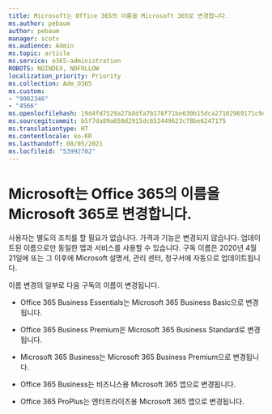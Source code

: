 ```yaml
---
title: Microsoft는 Office 365의 이름을 Microsoft 365로 변경합니다.
ms.author: pebaum
author: pebaum
manager: scotv
ms.audience: Admin
ms.topic: article
ms.service: o365-administration
ROBOTS: NOINDEX, NOFOLLOW
localization_priority: Priority
ms.collection: Adm_O365
ms.custom:
- "9002346"
- "4566"
ms.openlocfilehash: 19d4fd7529a27b8dfa7b178f71be630b15dca27162969171c9d0f3bbf820d983
ms.sourcegitcommit: b5f7da89a650d2915dc652449623c78be6247175
ms.translationtype: HT
ms.contentlocale: ko-KR
ms.lasthandoff: 08/05/2021
ms.locfileid: "53992702"
---
```

# <a name="microsoft-is-renaming-office-365-to-microsoft-365"></a>Microsoft는 Office 365의 이름을 Microsoft 365로 변경합니다.

사용자는 별도의 조치를 할 필요가 없습니다. 가격과 기능은 변경되지 않습니다. 업데이트된 이름으로만 동일한 앱과 서비스를 사용할 수 있습니다. 구독 이름은 2020년 4월 21일에 또는 그 이후에 Microsoft 설명서, 관리 센터, 청구서에 자동으로 업데이트됩니다.

이름 변경의 일부로 다음 구독의 이름이 변경됩니다.

- Office 365 Business Essentials는 Microsoft 365 Business Basic으로 변경됩니다.

- Office 365 Business Premium은 Microsoft 365 Business Standard로 변경됩니다.

- Microsoft 365 Business는 Microsoft 365 Business Premium으로 변경됩니다.

- Office 365 Business는 비즈니스용 Microsoft 365 앱으로 변경됩니다.

- Office 365 ProPlus는 엔터프라이즈용 Microsoft 365 앱으로 변경됩니다.
